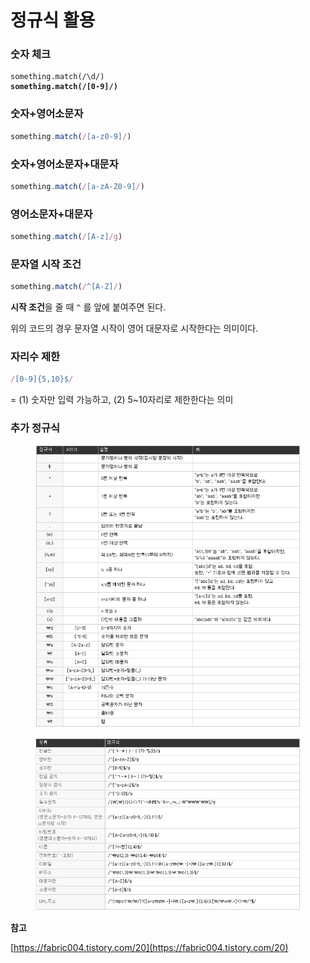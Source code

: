 # 정규식 활용

### 숫자 체크

<pre class="language-javascript"><code class="lang-javascript">something.match(/\d/)
<strong>something.match(/[0-9]/)
</strong></code></pre>

### 숫자+영어소문자

```javascript
something.match(/[a-z0-9]/)
```

### 숫자+영어소문자+대문자

```javascript
something.match(/[a-zA-Z0-9]/)
```

### 영어소문자+대문자&#x20;

```javascript
something.match(/[A-z]/g)
```

### 문자열 시작 조건

```javascript
something.match(/^[A-Z]/)
```

**시작 조건**을 줄 때 `^` 를 앞에 붙여주면 된다.

위의 코드의 경우 문자열 시작이 영어 대문자로 시작한다는 의미이다.

### 자리수 제한

```javascript
/[0-9]{5,10}$/
```

\= (1) 숫자만 입력 가능하고, (2) 5\~10자리로 제한한다는 의미



### 추가 정규식

<figure><img src="../.gitbook/assets/image (3).png" alt=""><figcaption></figcaption></figure>

<figure><img src="../.gitbook/assets/image (4).png" alt=""><figcaption></figcaption></figure>



**참고**

[https://fabric004.tistory.com/20](https://fabric004.tistory.com/20)
